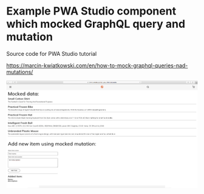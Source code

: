 # Example PWA Studio component which mocked GraphQL query and mutation

Source code for PWA Studio tutorial

https://marcin-kwiatkowski.com/en/how-to-mock-graphql-queries-nad-mutations/

![Preview](preview.png)

